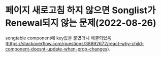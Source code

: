 # 페이지 새로고침 하지 않으면 Songlist가 Renewal되지 않는 문제(2022-08-26)
songtable component에 key값을 붙였더니 해결되었음(https://stackoverflow.com/questions/38892672/react-why-child-component-doesnt-update-when-prop-changes).

